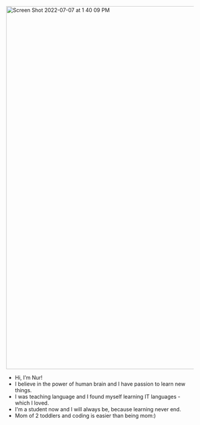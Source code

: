 <img width="973" alt="Screen Shot 2022-07-07 at 1 40 09 PM" src="https://user-images.githubusercontent.com/106627195/177845793-f81e9436-94cc-4ed4-8b2e-57a0e6804769.png">


- Hi, I’m Nur!
- I believe in the power of human brain and I have passion to learn new things.
- I was teaching language and I found myself learning IT languages - which I loved.
- I'm a student now and I will always be, because learning never end.
- Mom of 2 toddlers and coding is easier than being mom:)


<!---
snurer/snurer is a ✨ special ✨ repository because its `README.md` (this file) appears on your GitHub profile.
You can click the Preview link to take a look at your changes.
--->
